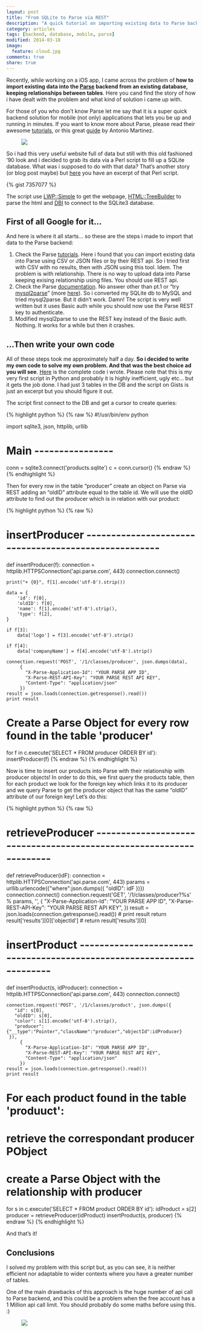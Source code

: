 ```yaml
---
layout: post
title: "From SQLite to Parse via REST"
description: "A quick tutorial on importing existing data to Parse backend via REST Api"
category: articles
tags: [backend, database, mobile, parse]
modified: 2014-03-18
image:
  feature: cloud.jpg
comments: true
share: true
---
```


Recently, while working on a iOS app, I came across the problem of **how to import existing data into the [Parse](http://www.parse.com/) backend from an existing database, keeping relationships between tables**. Here you cand find the story of how i have dealt with the problem and what kind of solution i came up with.

For those of you who don’t know Parse let me say that it is a super quick backend solution for mobile (not only) applications that lets you be up and running in minutes. If you want to know more about Parse, please read their awesome [tutorials](https://parse.com/docs/index), or this great [guide](http://www.raywenderlich.com/19341/how-to-easily-create-a-web-backend-for-your-apps-with-parse) by Antonio Martinez.

<figure>
	<img src="{{ site.url }}/images/schermata-2013-11-07-alle-16-39-57.png">
</figure>

So i had this very useful website full of data but still with this old fashioned ’90 look and i decided to grab its data via a Perl script to fill up a SQLite database. What was i supposed to do with that data? That’s another story (or blog post maybe) but [here](https://gist.github.com/backslash451/7357077) you have an excerpt of that Perl script. 

{% gist 7357077 %}

The script use [LWP::Simple](http://search.cpan.org/~gaas/libwww-perl-6.05/lib/LWP/Simple.pm) to get the webpage, [HTML::TreeBuilder](http://search.cpan.org/~cjm/HTML-Tree-5.03/lib/HTML/TreeBuilder.pm) to parse the html and [DBI](http://search.cpan.org/~timb/DBI/DBI.pm) to connect to the SQLite3 database.

## First of all Google for it…

And here is where it all starts… so these are the steps i made to import that data to the Parse backend:

1. Check the Parse [tutorials](https://parse.com/docs/index). Here i found that you can import existing data into Parse using CSV or JSON files or by their REST api. So i tried first with CSV with no results, then with JSON using this tool. Idem. The problem is with relationship. There is no way to upload data into Parse keeping exising relationship using files. You should use REST api.
2. Check the Parse [documentation](https://parse.com/help). No answer other than pt.1 or “try [mysql2parse](https://github.com/gfosco/mysql2parse)” (more [here](https://parse.com/questions/import-mysql-via-csv-and-keeping-relationships)). So i converted my SQLite db to MySQL and tried mysql2parse. But it didn’t work. Damn! The script is very well written but it uses Basic auth while you should now use the Parse REST key to authenticate.
3. Modified mysql2parse to use the REST key instead of the Basic auth. Nothing. It works for a while but then it crashes.

## …Then write your own code

All of these steps took me approximately half a day. **So i decided to write my own code to solve my own problem. And that was the best choice ad you will see**. [Here](https://gist.github.com/backslash451/7333357) is the complete code i wrote. Please note that this is my very first script in Python and probably it is highly inefficient, ugly etc… but it gets the job done. I had just 3 tables in the DB and the script on Gists is just an excerpt but you should figure it out.

The script first connect to the DB and get a cursor to create queries:

{% highlight python %}
{% raw %}
#!/usr/bin/env python
 
import sqlite3, json, httplib, urllib
 
#  Main ----------------
conn = sqlite3.connect('products.sqlite')
c = conn.cursor()
{% endraw %}
{% endhighlight %}

Then for every row in the table “producer” create an object on Parse via REST adding an “oldID” attribute equal to the table id. We will use the oldID attribute to find out the producer which is in relation with our product:

{% highlight python %}
{% raw %}
# insertProducer -----------------------------------------------------
def insertProducer(f):
    connection = httplib.HTTPSConnection('api.parse.com', 443)
    connection.connect()
 
    print("+ {0}", f[1].encode('utf-8').strip())
 
    data = {
        'id': f[0],
        'oldID': f[0],         
		'name': f[1].encode('utf-8').strip(),
        'type': f[2],
    }
 
    if f[3]:
        data['logo'] = f[3].encode('utf-8').strip()
 
    if f[4]:
        data['companyName'] = f[4].encode('utf-8').strip()
 
    connection.request('POST', '/1/classes/producer', json.dumps(data),
         {
           "X-Parse-Application-Id": "YOUR PARSE APP ID",
           "X-Parse-REST-API-Key": "YOUR PARSE REST API KEY",
           "Content-Type": "application/json"
         })
    result = json.loads(connection.getresponse().read())
    print result
 
# Create a Parse Object for every row found in the table 'producer'
for f in c.execute('SELECT * FROM producer ORDER BY id'):
    insertProducer(f)
{% endraw %}
{% endhighlight %}

Now is time to insert our products into Parse with their relationship with producer objects! In order to do this, we first query the products table, then for each product we look for the foreign key which links it to its producer and we query Parse to get the producer object that has the same “oldID” attribute of our foreign key! Let’s do this:

{% highlight python %}
{% raw %}
# retrieveProducer -------------------------------------------------------------------
def retrieveProducer(idF):
    connection = httplib.HTTPSConnection('api.parse.com', 443)
    params = urllib.urlencode({"where":json.dumps({
           "oldID": idF
         })})
    connection.connect()
    connection.request('GET', '/1/classes/producer?%s' % params, '', {
           "X-Parse-Application-Id": "YOUR PARSE APP ID",
           "X-Parse-REST-API-Key": "YOUR PARSE REST API KEY",
         })
    result = json.loads(connection.getresponse().read())
    # print result
    return result['results'][0]['objectId']
    # return result['results'][0]
 
# insertProduct ----------------------------------------------------------------------
def insertProduct(s, idProducer):
    connection = httplib.HTTPSConnection('api.parse.com', 443)
    connection.connect()
 
    connection.request('POST', '/1/classes/product', json.dumps({
       "id": s[0],
       "oldID": s[0],
       "color": s[1].encode('utf-8').strip(),
       "producer": {"__type":"Pointer","className":"producer","objectId":idProducer}
     }),
         {
           "X-Parse-Application-Id": "YOUR PARSE APP ID",
           "X-Parse-REST-API-Key": "YOUR PARSE REST API KEY",
           "Content-Type": "application/json"
         })
    result = json.loads(connection.getresponse().read())
    print result
 
# For each product found in the table 'produuct':
#   retrieve the correspondant producer PObject
#   create a Parse Object with the relationship with producer
for s in c.execute('SELECT * FROM product ORDER BY id'):
   idProduct = s[2]
   producer = retrieveProducer(idProduct)
   insertProduct(s, producer)
{% endraw %}
{% endhighlight %}

And that’s it!

## Conclusions

I solved my problem with this script but, as you can see, it is neither efficient nor adaptable to wider contexts where you have a greater number of tables.

One of the main drawbacks of this approach is the huge number of api call to Parse backend, and this could be a problem when the free account has a 1 Million api call limit. You should probably do some maths before using this.  :)

<figure>
	<img src="{{ site.url }}/images/schermata-2013-11-08-alle-12-00-20.png">
</figure>
